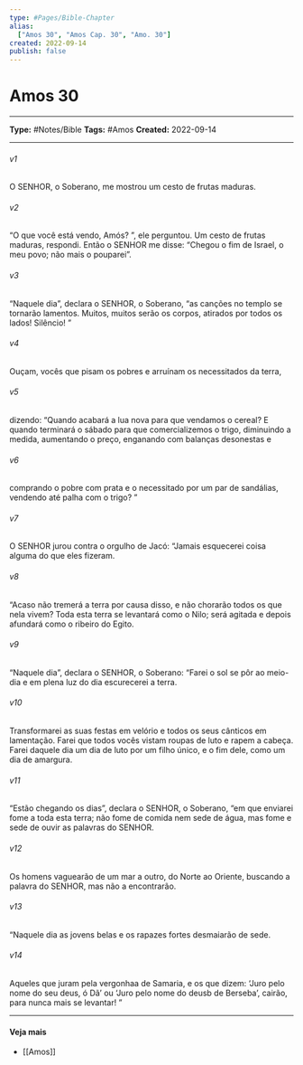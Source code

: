 ```yaml
---
type: #Pages/Bible-Chapter
alias:
  ["Amos 30", "Amos Cap. 30", "Amo. 30"]
created: 2022-09-14
publish: false
---
```


# Amos 30

---

**Type:** #Notes/Bible
**Tags:** #Amos
**Created:** 2022-09-14

---

###### v1
O SENHOR, o Soberano, me mostrou um cesto de frutas maduras.
###### v2
“O que você está vendo, Amós? ”, ele perguntou. Um cesto de frutas maduras, respondi. Então o SENHOR me disse: “Chegou o fim de Israel, o meu povo; não mais o pouparei”.
###### v3
“Naquele dia”, declara o SENHOR, o Soberano, “as canções no templo se tornarão lamentos. Muitos, muitos serão os corpos, atirados por todos os lados! Silêncio! ”
###### v4
Ouçam, vocês que pisam os pobres e arruínam os necessitados da terra,
###### v5
dizendo: “Quando acabará a lua nova para que vendamos o cereal? E quando terminará o sábado para que comercializemos o trigo, diminuindo a medida, aumentando o preço, enganando com balanças desonestas e
###### v6
comprando o pobre com prata e o necessitado por um par de sandálias, vendendo até palha com o trigo? ”
###### v7
O SENHOR jurou contra o orgulho de Jacó: “Jamais esquecerei coisa alguma do que eles fizeram.
###### v8
“Acaso não tremerá a terra por causa disso, e não chorarão todos os que nela vivem? Toda esta terra se levantará como o Nilo; será agitada e depois afundará como o ribeiro do Egito.
###### v9
“Naquele dia”, declara o SENHOR, o Soberano: “Farei o sol se pôr ao meio-dia e em plena luz do dia escurecerei a terra.
###### v10
Transformarei as suas festas em velório e todos os seus cânticos em lamentação. Farei que todos vocês vistam roupas de luto e rapem a cabeça. Farei daquele dia um dia de luto por um filho único, e o fim dele, como um dia de amargura.
###### v11
“Estão chegando os dias”, declara o SENHOR, o Soberano, “em que enviarei fome a toda esta terra; não fome de comida nem sede de água, mas fome e sede de ouvir as palavras do SENHOR.
###### v12
Os homens vaguearão de um mar a outro, do Norte ao Oriente, buscando a palavra do SENHOR, mas não a encontrarão.
###### v13
“Naquele dia as jovens belas e os rapazes fortes desmaiarão de sede.
###### v14
Aqueles que juram pela vergonhaa de Samaria, e os que dizem: ‘Juro pelo nome do seu deus, ó Dã’ ou ‘Juro pelo nome do deusb de Berseba’, cairão, para nunca mais se levantar! ”


---

#### Veja mais

- [[Amos]]

